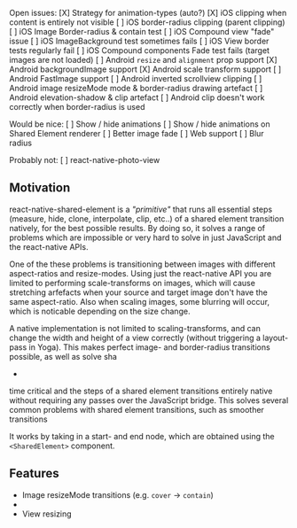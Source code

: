 Open issues:
[X] Strategy for animation-types (auto?)
[X] iOS clipping when content is entirely not visible
[ ] iOS border-radius clipping (parent clipping)
[ ] iOS Image Border-radius & contain test
[ ] iOS Compound view "fade" issue
[ ] iOS ImageBackground test sometimes fails
[ ] iOS View border tests regularly fail
[ ] iOS Compound components Fade test fails (target images are not loaded)
[ ] Android `resize` and `alignment` prop support
[X] Android backgroundImage support
[X] Android scale transform support
[ ] Android FastImage support
[ ] Android inverted scrollview clipping
[ ] Android image resizeMode mode & border-radius drawing artefact
[ ] Android elevation-shadow & clip artefact
[ ] Android clip doesn't work correctly when border-radius is used

Would be nice:
[ ] Show / hide animations
[ ] Show / hide animations on Shared Element renderer
[ ] Better image fade
[ ] Web support
[ ] Blur radius

Probably not:
[ ] react-native-photo-view





## Motivation

react-native-shared-element is a *"primitive"* that runs all essential steps (measure, hide, clone, interpolate, clip, etc..) of a shared element transition natively, for the best possible results. By doing so, it solves a range of problems which are impossible or very hard to solve in just JavaScript and the react-native APIs.

One of the these problems is transitioning between images with different aspect-ratios and resize-modes. Using just the react-native API you are limited to performing scale-transforms on images, which will cause stretching arfefacts when your source and target image don't have the same aspect-ratio. Also when scaling images, some blurring will occur, which is noticable depending on the size change.

A native implementation is not limited to scaling-transforms, and can change the width and height of a view correctly (without triggering a layout-pass in Yoga). This makes perfect image- and border-radius transitions possible, as well as solve sha

-

 time critical and the steps of a shared element transitions entirely native without requiring any passes over the JavaScript bridge. This solves several common problems with shared element transitions, such as smoother transitions

It works by taking in a start- and end node, which are obtained using the `<SharedElement>` component.

## Features

- Image resizeMode transitions (e.g. `cover` -> `contain`)
- 
- View resizing 


